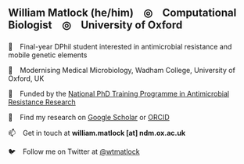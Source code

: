 ## William Matlock (he/him) &ensp; ◎ &ensp; Computational Biologist &ensp; ◎ &ensp; University of Oxford
###
🤔 &ensp; Final-year DPhil student interested in antimicrobial resistance and mobile genetic elements

📍 &ensp; Modernising Medical Microbiology, Wadham College, University of Oxford, UK

💊 &ensp; Funded by the [National PhD Training Programme in
Antimicrobial Resistance Research](https://amrtraining.ac.uk)

📖 &ensp; Find my research on [Google Scholar](https://scholar.google.com/citations?user=JTbgc5kAAAAJ&hl=en) or [ORCID](https://orcid.org/0000-0001-5608-0423)

📫 &ensp; Get in touch at **william.matlock [at] ndm.ox.ac.uk**

🐦 &ensp; Follow me on Twitter at [@wtmatlock](https://mobile.twitter.com/wtmatlock)
